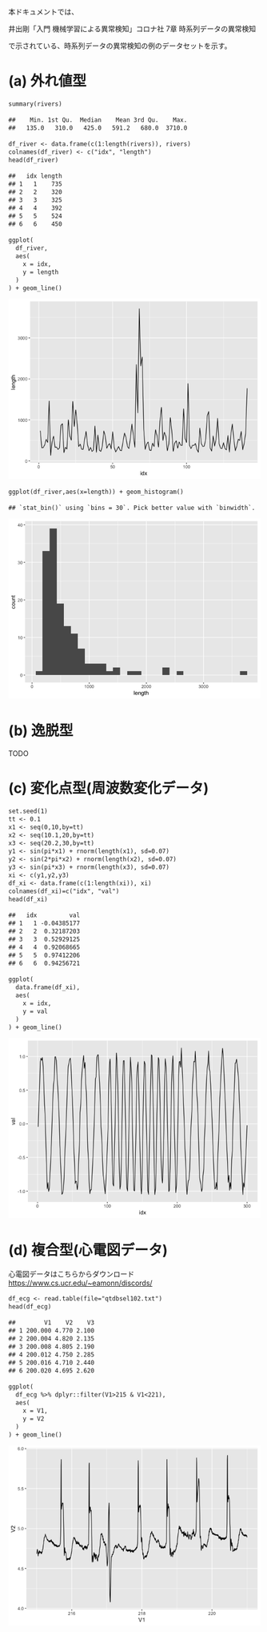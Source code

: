 本ドキュメントでは、

井出剛「入門 機械学習による異常検知」コロナ社 7章 時系列データの異常検知

で示されている、時系列データの異常検知の例のデータセットを示す。

(a) 外れ値型
============

    summary(rivers)

    ##    Min. 1st Qu.  Median    Mean 3rd Qu.    Max. 
    ##   135.0   310.0   425.0   591.2   680.0  3710.0

    df_river <- data.frame(c(1:length(rivers)), rivers)
    colnames(df_river) <- c("idx", "length")
    head(df_river)

    ##   idx length
    ## 1   1    735
    ## 2   2    320
    ## 3   3    325
    ## 4   4    392
    ## 5   5    524
    ## 6   6    450

    ggplot(
      df_river,
      aes(
        x = idx,
        y = length
      )
    ) + geom_line()

![](時系列データの異常検知の例_files/figure-markdown_strict/unnamed-chunk-4-1.png)

    ggplot(df_river,aes(x=length)) + geom_histogram()

    ## `stat_bin()` using `bins = 30`. Pick better value with `binwidth`.

![](時系列データの異常検知の例_files/figure-markdown_strict/unnamed-chunk-5-1.png)

(b) 逸脱型
==========

TODO

(c) 変化点型(周波数変化データ)
==============================

    set.seed(1)
    tt <- 0.1
    x1 <- seq(0,10,by=tt)
    x2 <- seq(10.1,20,by=tt)
    x3 <- seq(20.2,30,by=tt)
    y1 <- sin(pi*x1) + rnorm(length(x1), sd=0.07)
    y2 <- sin(2*pi*x2) + rnorm(length(x2), sd=0.07)
    y3 <- sin(pi*x3) + rnorm(length(x3), sd=0.07)
    xi <- c(y1,y2,y3)
    df_xi <- data.frame(c(1:length(xi)), xi)
    colnames(df_xi)=c("idx", "val")
    head(df_xi)

    ##   idx         val
    ## 1   1 -0.04385177
    ## 2   2  0.32187203
    ## 3   3  0.52929125
    ## 4   4  0.92068665
    ## 5   5  0.97412206
    ## 6   6  0.94256721

    ggplot(
      data.frame(df_xi),
      aes(
        x = idx,
        y = val
      )
    ) + geom_line()

![](時系列データの異常検知の例_files/figure-markdown_strict/unnamed-chunk-7-1.png)

(d) 複合型(心電図データ)
========================

心電図データはこちらからダウンロード
<https://www.cs.ucr.edu/~eamonn/discords/>

    df_ecg <- read.table(file="qtdbsel102.txt")
    head(df_ecg)

    ##        V1    V2    V3
    ## 1 200.000 4.770 2.100
    ## 2 200.004 4.820 2.135
    ## 3 200.008 4.805 2.190
    ## 4 200.012 4.750 2.285
    ## 5 200.016 4.710 2.440
    ## 6 200.020 4.695 2.620

    ggplot(
      df_ecg %>% dplyr::filter(V1>215 & V1<221),
      aes(
        x = V1,
        y = V2
      )
    ) + geom_line()

![](時系列データの異常検知の例_files/figure-markdown_strict/unnamed-chunk-9-1.png)
